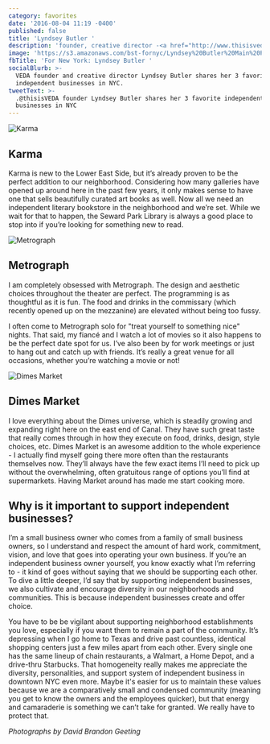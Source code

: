 ```yaml
---
category: favorites
date: '2016-08-04 11:19 -0400'
published: false
title: 'Lyndsey Butler '
description: 'founder, creative director -<a href="http://www.thisisveda.com/">VEDA</a>'
image: 'https://s3.amazonaws.com/bst-fornyc/Lyndsey%20Butler%20Main%20Portrait.jpg'
fbTitle: 'For New York: Lyndsey Butler '
socialBlurb: >-
  VEDA founder and creative director Lyndsey Butler shares her 3 favorite
  independent businesses in NYC.
tweetText: >-
  .@thisisVEDA founder Lyndsey Butler shares her 3 favorite independent
  businesses in NYC
---
```

![Karma](https://s3.amazonaws.com/bst-fornyc/Lyndsey%20Butler%20Karma.jpg)
## Karma
Karma is new to the Lower East Side, but it’s already proven to be the perfect addition to our neighborhood. Considering how many galleries have opened up around here in the past few years, it only makes sense to have one that sells beautifully curated art books as well. Now all we need an independent literary bookstore in the neighborhood and we’re set. While we wait for that to happen, the Seward Park Library is always a good place to stop into if you’re looking for something new to read. 

![Metrograph](https://s3.amazonaws.com/bst-fornyc/Lyndsey%20Butler%20Metrograph.jpg)
## Metrograph
I am completely obsessed with Metrograph. The design and aesthetic choices throughout the theater are perfect. The programming is as thoughtful as it is fun. The food and drinks in the commissary (which recently opened up on the mezzanine) are elevated without being too fussy.
 
I often come to Metrograph solo for "treat yourself to something nice" nights. That said, my fiancé and I watch a lot of movies so it also happens to be the perfect date spot for us. I’ve also been by for work meetings or just to hang out and catch up with friends. It’s really a great venue for all occasions, whether you’re watching a movie or not! 

![Dimes Market](https://s3.amazonaws.com/bst-fornyc/Lyndsey%20Butler%20Dimes%20Market.jpg)
## Dimes Market
I love everything about the Dimes universe, which is steadily growing and expanding right here on the east end of Canal. They have such great taste that really comes through in how they execute on food, drinks, design, style choices, etc. Dimes Market is an awesome addition to the whole experience - I actually find myself going there more often than the restaurants themselves now. They’ll always have the few exact items I’ll need to pick up without the overwhelming, often gratuitous range of options you’ll find at supermarkets. Having Market around has made me start cooking more. 

## Why is it important to support independent businesses?
I’m a small business owner who comes from a family of small business owners, so I understand and respect the amount of hard work, commitment, vision, and love that goes into operating your own business. If you’re an independent business owner yourself, you know exactly what I’m referring to - it kind of goes without saying that we should be supporting each other. To dive a little deeper, I’d say that by supporting independent businesses, we also cultivate and encourage diversity in our neighborhoods and communities. This is because independent businesses create and offer choice. 

You have to be be vigilant about supporting neighborhood establishments you love, especially if you want them to remain a part of the community. It’s depressing when I go home to Texas and drive past countless, identical shopping centers just a few miles apart from each other. Every single one has the same lineup of chain restaurants, a Walmart, a Home Depot, and a drive-thru Starbucks. That homogeneity really makes me appreciate the diversity, personalities, and support system of independent business in downtown NYC even more. Maybe it's easier for us to maintain these values because we are a comparatively small and condensed community (meaning you get to know the owners and the employees quicker), but that energy and camaraderie is something we can’t take for granted. We really have to protect that.

_Photographs by David Brandon Geeting_
